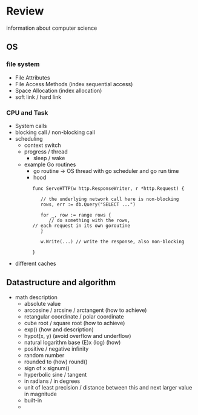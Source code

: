 # Review
information about computer science

## OS

### file system
 - File Attributes
 - File Access Methods (index sequential access)
 - Space Allocation (index allocation)
 - soft link / hard link
 
### CPU and Task
 - System calls
 - blocking call / non-blocking call
 - scheduling
   + context switch
   + progress / thread
      * sleep / wake
   + example Go routines
      * go routine -> OS thread with go scheduler and go run time
      * hood
      ```
         func ServeHTTP(w http.ResponseWriter, r *http.Request) {

            // the underlying network call here is non-blocking
            rows, err := db.Query("SELECT ...")
            
            for _, row := range rows {
               // do something with the rows,
         // each request in its own goroutine
            }

            w.Write(...) // write the response, also non-blocking

         }
      ```
 - different caches


## Datastructure and algorithm
 - math description
    - absolute value
    - arccosine / arcsine / arctangent (how to achieve)
    - retangular coordinate / polar coordinate
    - cube root / square root (how to achieve)
    - exp() (how and description)
    - hypot(x, y) (avoid overflow and underflow)
    - natural logarithm base (E)x (log) (how)
    - positive / negative infinity
    - random number
    - rounded to (how) round()
    - sign of x signum()
    - hyperbolic sine / tangent
    - in radians / in degrees
    - unit of least precision / distance between this and next larger value in magnitude
    - built-in
    - 